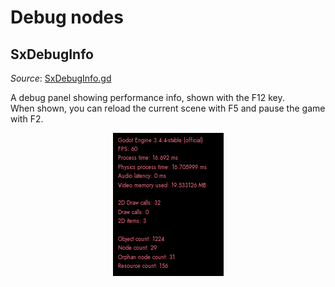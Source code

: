 # Debug nodes

## SxDebugInfo
*Source*: [SxDebugInfo.gd](../../nodes/debug/SxDebugInfo/SxDebugInfo.gd)

A debug panel showing performance info, shown with the F12 key.  
When shown, you can reload the current scene with F5 and pause the game with F2.  

<p align="center">
<img src="../images/nodes/SxDebugInfo.png" alt="capture" />
</p>